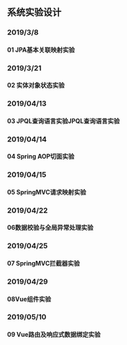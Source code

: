 系统实验设计
---
### 2019/3/8
#### 01 JPA基本关联映射实验
### 2019/3/21
#### 02 实体对象状态实验 
### 2019/04/13
#### 03 JPQL查询语言实验JPQL查询语言实验
### 2019/04/14
#### 04 Spring AOP切面实验
### 2019/04/15
#### 05  SpringMVC请求映射实验
### 2019/04/22
#### 06数据校验与全局异常处理实验
### 2019/04/25
#### 07 SpringMVC拦截器实验 
### 2019/04/29
#### 08Vue组件实验
### 2019/05/10
#### 09	Vue路由及响应式数据绑定实验